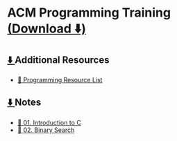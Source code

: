 <link href="../../style.css" rel="stylesheet">

# ACM Programming Training [(Download ⬇️)](https://downgit.github.io/#/home?url=https:%2F%2Fgithub.com%2Falvi-khan%2FIUT-Notes-Archive%2Ftree%2Fmain%2F/Semester%2001/ACM%20Programming%20Training)

## [⬇️ ](https://downgit.github.io/#/home?url=https:%2F%2Fgithub.com%2Falvi-khan%2FIUT-Notes-Archive%2Ftree%2Fmain%2F/Semester%2001/ACM%20Programming%20Training/Additional%20Resources)Additional Resources
- [📄 Programming Resource List](./Additional%20Resources/Programming%20Resource%20List.pdf)

## [⬇️ ](https://downgit.github.io/#/home?url=https:%2F%2Fgithub.com%2Falvi-khan%2FIUT-Notes-Archive%2Ftree%2Fmain%2F/Semester%2001/ACM%20Programming%20Training/Notes)Notes
- [📄 01. Introduction to C](./Notes/01.%20Introduction%20to%20C.docx)
- [📄 02. Binary Search](./Notes/02.%20Binary%20Search.docx)